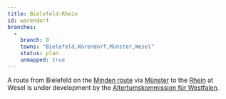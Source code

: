```yaml
---
title: Bielefeld-Rhein
id: warendorf
branches:
  -
    branch: 0
    towns: "Bielefeld,Warendorf,Münster,Wesel"
    status: plan
    unmapped: true
---
```


A route from Bielefeld on the [Minden route][0] via [Münster][1] to the [Rhein][2] at Wesel is under development by the [Altertumskommission für Westfalen][3].

[0]: minden.html
[1]: westfalen.html
[2]: xanten.html
[3]: http://www.lwl.org/LWL/Kultur/Altertumskommission/Jakobspilger/